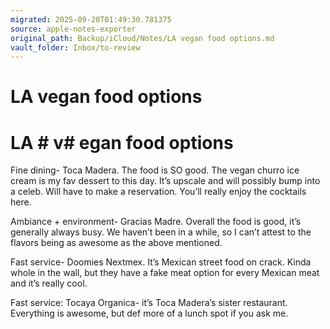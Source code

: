 ```yaml
---
migrated: 2025-09-20T01:49:30.781375
source: apple-notes-exporter
original_path: Backup/iCloud/Notes/LA vegan food options.md
vault_folder: Inbox/to-review
---
```

# LA vegan food options

# LA # v# egan food options # 

Fine dining- Toca Madera. The food is SO good. The vegan churro ice cream is my fav dessert to this day. It’s upscale and will possibly bump into a celeb. Will have to make a reservation. You’ll really enjoy the cocktails here. 

Ambiance + environment- Gracias Madre. Overall the food is good, it’s generally always busy. We haven’t been in a while, so I can’t attest to the flavors being as awesome as the above mentioned. 

Fast service- Doomies Nextmex. It’s Mexican street food on crack. Kinda whole in the wall, but they have a fake meat option for every Mexican meat and it’s really cool. 

Fast service: Tocaya Organica- it’s Toca Madera’s sister restaurant. Everything is awesome, but def more of a lunch spot if you ask me.
